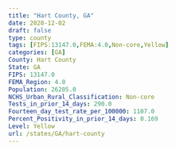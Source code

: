 ```yaml
---
title: "Hart County, GA"
date: 2020-12-02
draft: false
type: county
tags: [FIPS:13147.0,FEMA:4.0,Non-core,Yellow]
categories: [GA]
County: Hart County
State: GA
FIPS: 13147.0
FEMA_Region: 4.0
Population: 26205.0
NCHS_Urban_Rural_Classification: Non-core
Tests_in_prior_14_days: 290.0
Fourteen_day_test_rate_per_100000: 1107.0
Percent_Positivity_in_prior_14_days: 0.169
Level: Yellow
url: /states/GA/hart-county
---
```



